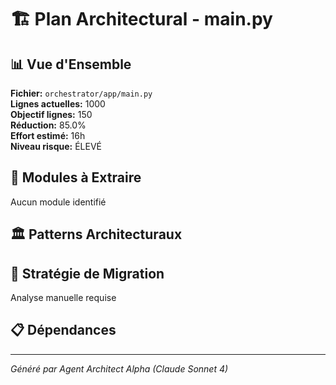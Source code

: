 # 🏗️ Plan Architectural - main.py

## 📊 Vue d'Ensemble

**Fichier:** `orchestrator/app/main.py`  
**Lignes actuelles:** 1000  
**Objectif lignes:** 150  
**Réduction:** 85.0%  
**Effort estimé:** 16h  
**Niveau risque:** ÉLEVÉ

## 🎯 Modules à Extraire

Aucun module identifié

## 🏛️ Patterns Architecturaux



## 🚀 Stratégie de Migration

Analyse manuelle requise

## 📋 Dépendances



---
*Généré par Agent Architect Alpha (Claude Sonnet 4)*
